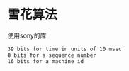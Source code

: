 # 雪花算法

使用sony的库

```
39 bits for time in units of 10 msec
8 bits for a sequence number
16 bits for a machine id
```